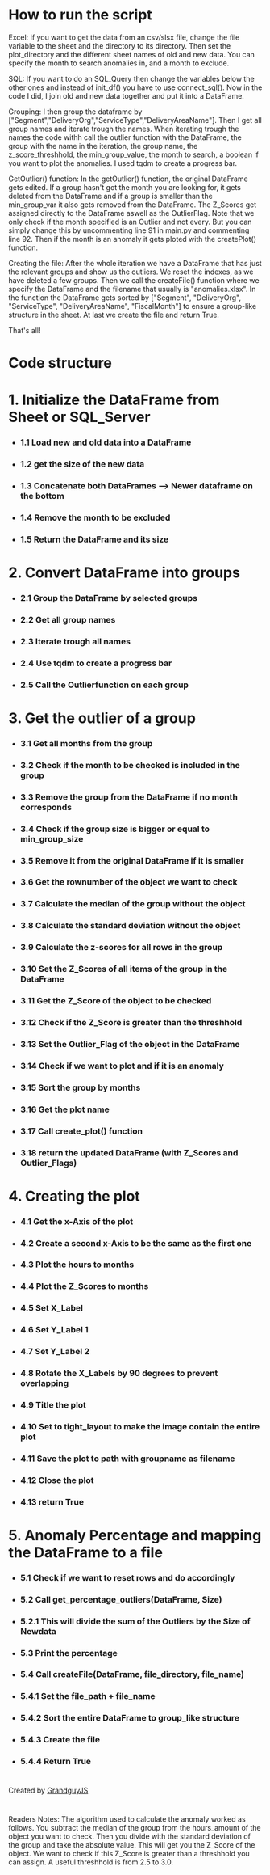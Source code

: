 # How to run the script
Excel:
If you want to get the data from an csv/slsx file, change the file variable to the sheet and the directory to its directory. Then set the plot_directory and the different sheet names of old and new data. You can specify the month to search anomalies in, and a month to exclude. 

SQL:
If you want to do an SQL_Query then change the variables below the other ones and instead of init_df() you have to use connect_sql(). Now in the code I did, I join old and new data together and put it into a DataFrame. 

Grouping:
I then group the dataframe by ["Segment","DeliveryOrg","ServiceType","DeliveryAreaName"]. Then I get all group names and iterate trough the names. When iterating trough the names the code withh call the outlier function with the DataFrame, the group with the name in the iteration, the group name, the z_score_threshhold, the min_group_value, the month to search, a boolean if you want to plot the anomalies. I used tqdm to create a progress bar. 

GetOutlier() function:
In the getOutlier() function, the original DataFrame gets edited. If a group hasn't got the month you are looking for, it gets deleted from the DataFrame and if a group is smaller than the min_group_var it also gets removed from the DataFrame. The Z_Scores get assigned directly to the DataFrame aswell as the OutlierFlag. Note that we only check if the month specified is an Outlier and not every. But you can simply change this by uncommenting line 91 in main.py and commenting line 92. Then if the month is an anomaly it gets ploted with the createPlot() function.

Creating the file:
After the whole iteration we have a DataFrame that has just the relevant groups and show us the outliers. We reset the indexes, as we have deleted a few groups. Then we call the createFile() function where we specify the DataFrame and the filename that usually is "anomalies.xlsx". In the function the DataFrame gets sorted by ["Segment", "DeliveryOrg", "ServiceType", "DeliveryAreaName", "FiscalMonth"] to ensure a group-like structure in the sheet. At last we create the file and return True. 

That's all!

# Code structure
# 1. Initialize the DataFrame from Sheet or SQL_Server
-   ### 1.1 Load new and old data into a DataFrame
-   ### 1.2 get the size of the new data
-   ### 1.3 Concatenate both DataFrames --> Newer dataframe on the bottom
-   ### 1.4 Remove the month to be excluded
-   ### 1.5 Return the DataFrame and its size
# 2. Convert DataFrame into groups
-   ### 2.1 Group the DataFrame by selected groups
-   ### 2.2 Get all group names
-   ### 2.3 Iterate trough all names
-   ### 2.4 Use tqdm to create a progress bar
-   ### 2.5 Call the Outlierfunction on each group
# 3. Get the outlier of a group
-   ### 3.1 Get all months from the group
-   ### 3.2 Check if the month to be checked is included in the group
-   ### 3.3 Remove the group from the DataFrame if no month corresponds
-   ### 3.4 Check if the group size is bigger or equal to min_group_size
-   ### 3.5 Remove it from the original DataFrame if it is smaller
-   ### 3.6 Get the rownumber of the object we want to check
-   ### 3.7 Calculate the median of the group without the object 
-   ### 3.8 Calculate the standard deviation without the object
-   ### 3.9 Calculate the z-scores for all rows in the group
-   ### 3.10 Set the Z_Scores of all items of the group in the DataFrame
-   ### 3.11 Get the Z_Score of the object to be checked
-   ### 3.12 Check if the Z_Score is greater than the threshhold
-   ### 3.13 Set the Outlier_Flag of the object in the DataFrame
-   ### 3.14 Check if we want to plot and if it is an anomaly
-   ### 3.15 Sort the group by months
-   ### 3.16 Get the plot name
-   ### 3.17 Call create_plot() function
-   ### 3.18 return the updated DataFrame (with Z_Scores and Outlier_Flags)
# 4. Creating the plot
-   ### 4.1 Get the x-Axis of the plot
-   ### 4.2 Create a second x-Axis to be the same as the first one
-   ### 4.3 Plot the hours to months
-   ### 4.4 Plot the Z_Scores to months
-   ### 4.5 Set X_Label
-   ### 4.6 Set Y_Label 1
-   ### 4.7 Set Y_Label 2
-   ### 4.8 Rotate the X_Labels by 90 degrees to prevent overlapping
-   ### 4.9 Title the plot
-   ### 4.10 Set to tight_layout to make the image contain the entire plot
-   ### 4.11 Save the plot to path with groupname as filename
-   ### 4.12 Close the plot
-   ### 4.13 return True
# 5. Anomaly Percentage and mapping the DataFrame to a file
-   ### 5.1 Check if we want to reset rows and do accordingly
-   ### 5.2 Call get_percentage_outliers(DataFrame, Size)
-   ### 5.2.1 This will divide the sum of the Outliers by the Size of Newdata
-   ### 5.3 Print the percentage
-   ### 5.4 Call createFile(DataFrame, file_directory, file_name)
-   ### 5.4.1 Set the file_path + file_name
-   ### 5.4.2 Sort the entire DataFrame to group_like structure
-   ### 5.4.3 Create the file
-   ### 5.4.4 Return True
#
Created by [GrandguyJS](https://github.com/GrandguyJS)
#
Readers Notes:
The algorithm used to calculate the anomaly worked as follows. You subtract the median of the group from the hours_amount of the object you want to check. Then you divide with the standard deviation of the group and take the absolute value. This will get you the Z_Score of the object. We want to check if this Z_Score is greater than a threshhold you can assign. A useful threshhold is from 2.5 to 3.0.


